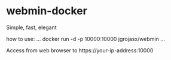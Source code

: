 # webmin-docker
Simple, fast, elegant

how to use:
...
docker run -d -p 10000:10000 jgrojasx/webmin
...

Access from web browser to https://your-ip-address:10000
